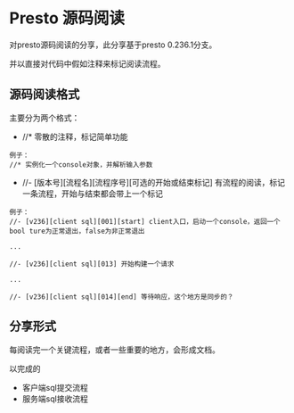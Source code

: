# Presto 源码阅读

对presto源码阅读的分享，此分享基于presto 0.236.1分支。

并以直接对代码中假如注释来标记阅读流程。

## 源码阅读格式

主要分为两个格式：

- //* 零散的注释，标记简单功能

```
例子：
//* 实例化一个console对象，并解析输入参数
```
- //- \[版本号]\[流程名]\[流程序号]\[可选的开始或结束标记]  有流程的阅读，标记一条流程，开始与结束都会带上一个标记

```
例子：
//- [v236][client sql][001][start] client入口，启动一个console，返回一个bool ture为正常退出，false为非正常退出

...

//- [v236][client sql][013] 开始构建一个请求

...

//- [v236][client sql][014][end] 等待响应，这个地方是同步的？

```

## 分享形式

每阅读完一个关键流程，或者一些重要的地方，会形成文档。

以完成的

- 客户端sql提交流程
- 服务端sql接收流程
